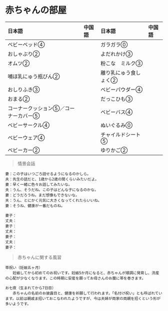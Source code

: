 # 赤ちゃんの部屋

| 日本語                                            | 中国語 | 日本語                             | 中国語 |
| :------------------------------------------------ | :----- | :--------------------------------- | :----- |
| <ruby>ベビーベッド④</ruby>                        |        | <ruby>ガラガラ⓪</ruby>             |        |
| <ruby>おしゃぶり②</ruby>                          |        | <ruby>よだれかけ③</ruby>           |        |
| <ruby>オムツ②</ruby>                              |        | <ruby>粉こな　ミルク③</ruby>       |        |
| <ruby>哺ほ乳にゅう瓶びん②</ruby>                  |        | <ruby>離り乳にゅう食しょく②</ruby> |        |
| <ruby>おしりふき③</ruby>                          |        | <ruby>ベビーパウダー④</ruby>       |        |
| <ruby>おまる②</ruby>                              |        | <ruby>だっこひも③</ruby>           |        |
| <ruby>コーナークッション⑤／コーナーカバー⑤</ruby> |        | <ruby>ベビーバス④</ruby>           |        |
| <ruby>ベビーサークル④</ruby>                      |        | <ruby>ぬいぐるみ⓪</ruby>           |        |
| <ruby>ベビーウェア④</ruby>                        |        | <ruby>チャイルドシート⑤</ruby>     |        |
| <ruby>ベビーカー②</ruby>                          |        | <ruby>ゆりかご②</ruby>             |        |

> 情景会話
```text
妻：この子はいつごろ話せるようになるのかしら。
夫：先生の話だと、1歳から2歳の間くらいみたいだよ。
妻：早く一緒に色々お話してみたいな。
夫：うん、そうだね。この子はどんな子になるのかな。
妻：どうだろうね。まだ想像もできないな。
夫：うん、とにかく元気に大きくなってくれたらいいね。
妻：そうね、健康が一番だものね。

妻子：
丈夫：
妻子：
丈夫：
妻子：
丈夫：
妻子：
```

> 赤ちゃんに関する風習
```text
帯祝い（妊娠五ヶ月）
　　妊娠してから初めてのお祝いです。妊娠5か月になると、赤ちゃんが順調に発育し、流産の心配が少なくなります。この時期に安産を願ってお母さんのお腹に帯を巻きます。

お七夜（生まれてから7日目）
　　赤ちゃんの名前のお披露目と、健康を祈願して行われます。「名付け祝い」とも呼ばれています。以前は親戚ま招いておこなわれたようですが、今は夫婦が両家の両親を招くという形が多いようです。
```
